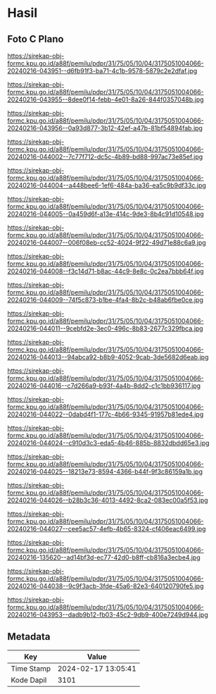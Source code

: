 # Hasil

## Foto C Plano

https://sirekap-obj-formc.kpu.go.id/a88f/pemilu/pdpr/31/75/05/10/04/3175051004066-20240216-043951--d6fb91f3-ba71-4c1b-9578-5879c2e2dfaf.jpg

https://sirekap-obj-formc.kpu.go.id/a88f/pemilu/pdpr/31/75/05/10/04/3175051004066-20240216-043955--8dee0f14-febb-4e01-8a26-844f0357048b.jpg

https://sirekap-obj-formc.kpu.go.id/a88f/pemilu/pdpr/31/75/05/10/04/3175051004066-20240216-043956--0a93d877-3b12-42ef-a47b-81bf54894fab.jpg

https://sirekap-obj-formc.kpu.go.id/a88f/pemilu/pdpr/31/75/05/10/04/3175051004066-20240216-044002--7c77f712-dc5c-4b89-bd88-997ac73e85ef.jpg

https://sirekap-obj-formc.kpu.go.id/a88f/pemilu/pdpr/31/75/05/10/04/3175051004066-20240216-044004--a448bee6-1ef6-484a-ba36-ea5c9b9df33c.jpg

https://sirekap-obj-formc.kpu.go.id/a88f/pemilu/pdpr/31/75/05/10/04/3175051004066-20240216-044005--0a459d6f-a13e-414c-9de3-8b4c91d10548.jpg

https://sirekap-obj-formc.kpu.go.id/a88f/pemilu/pdpr/31/75/05/10/04/3175051004066-20240216-044007--006f08eb-cc52-4024-9f22-49d71e88c6a9.jpg

https://sirekap-obj-formc.kpu.go.id/a88f/pemilu/pdpr/31/75/05/10/04/3175051004066-20240216-044008--f3c14d71-b8ac-44c9-8e8c-0c2ea7bbb64f.jpg

https://sirekap-obj-formc.kpu.go.id/a88f/pemilu/pdpr/31/75/05/10/04/3175051004066-20240216-044009--74f5c873-b1be-4fa4-8b2c-b48ab6fbe0ce.jpg

https://sirekap-obj-formc.kpu.go.id/a88f/pemilu/pdpr/31/75/05/10/04/3175051004066-20240216-044011--9cebfd2e-3ec0-496c-8b83-2677c329fbca.jpg

https://sirekap-obj-formc.kpu.go.id/a88f/pemilu/pdpr/31/75/05/10/04/3175051004066-20240216-044013--94abca92-b8b9-4052-9cab-3de5682d6eab.jpg

https://sirekap-obj-formc.kpu.go.id/a88f/pemilu/pdpr/31/75/05/10/04/3175051004066-20240216-044016--c7d266a9-b93f-4a4b-8dd2-c1c1bb936117.jpg

https://sirekap-obj-formc.kpu.go.id/a88f/pemilu/pdpr/31/75/05/10/04/3175051004066-20240216-044022--0dabd4f1-177c-4b66-9345-91957b81ede4.jpg

https://sirekap-obj-formc.kpu.go.id/a88f/pemilu/pdpr/31/75/05/10/04/3175051004066-20240216-044024--c910d3c3-eda5-4b46-885b-8832dbdd65e3.jpg

https://sirekap-obj-formc.kpu.go.id/a88f/pemilu/pdpr/31/75/05/10/04/3175051004066-20240216-044025--18213e73-8594-4366-b44f-9f3c86159a1b.jpg

https://sirekap-obj-formc.kpu.go.id/a88f/pemilu/pdpr/31/75/05/10/04/3175051004066-20240216-044026--b28b3c36-4013-4492-8ca2-083ec00a5f53.jpg

https://sirekap-obj-formc.kpu.go.id/a88f/pemilu/pdpr/31/75/05/10/04/3175051004066-20240216-044027--cee5ac57-4efb-4b65-8324-cf406eac6499.jpg

https://sirekap-obj-formc.kpu.go.id/a88f/pemilu/pdpr/31/75/05/10/04/3175051004066-20240216-135620--ad14bf3d-ec77-42d0-b8ff-cb816a3ecbe4.jpg

https://sirekap-obj-formc.kpu.go.id/a88f/pemilu/pdpr/31/75/05/10/04/3175051004066-20240216-044038--9c9f3acb-3fde-45a6-82e3-640120790fe5.jpg

https://sirekap-obj-formc.kpu.go.id/a88f/pemilu/pdpr/31/75/05/10/04/3175051004066-20240216-043953--dadb9b12-fb03-45c2-9db9-400e7249d944.jpg


## Metadata

| Key        | Value               |
| ---------- | ------------------- |
| Time Stamp | 2024-02-17 13:05:41 |
| Kode Dapil | 3101                |



